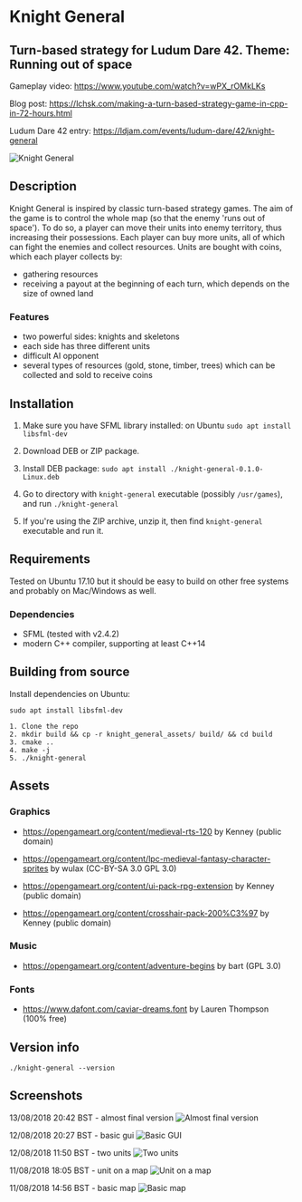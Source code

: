 # Knight General
## Turn-based strategy for Ludum Dare 42. Theme: Running out of space

Gameplay video: https://www.youtube.com/watch?v=wPX_rOMkLKs

Blog post: https://lchsk.com/making-a-turn-based-strategy-game-in-cpp-in-72-hours.html

Ludum Dare 42 entry: https://ldjam.com/events/ludum-dare/42/knight-general

![](knight_general.png "Knight General")

## Description

Knight General is inspired by classic turn-based strategy games. The aim of the game is to control the whole map (so that the enemy 'runs out of space'). To do so, a player can move their units into enemy territory, thus increasing their possessions. Each player can buy more units, all of which can fight the enemies and collect resources. Units are bought with coins, which each player collects by:
- gathering resources
- receiving a payout at the beginning of each turn, which depends on the size of owned land

### Features

- two powerful sides: knights and skeletons
- each side has three different units
- difficult AI opponent
- several types of resources (gold, stone, timber, trees) which can be collected and sold to receive coins

## Installation

1. Make sure you have SFML library installed: on Ubuntu `sudo apt install libsfml-dev`

2. Download DEB or ZIP package.

3. Install DEB package: `sudo apt install ./knight-general-0.1.0-Linux.deb`

4. Go to directory with `knight-general` executable (possibly `/usr/games`), and run `./knight-general`

5. If you're using the ZIP archive, unzip it, then find `knight-general` executable and run it.

## Requirements

Tested on Ubuntu 17.10 but it should be easy to build on other free systems and probably on Mac/Windows as well.

### Dependencies

- SFML (tested with v2.4.2)
- modern C++ compiler, supporting at least C++14

## Building from source

Install dependencies on Ubuntu:

`sudo apt install libsfml-dev`

```
1. Clone the repo
2. mkdir build && cp -r knight_general_assets/ build/ && cd build
3. cmake ..
4. make -j
5. ./knight-general
```

## Assets

### Graphics

- https://opengameart.org/content/medieval-rts-120 by Kenney (public domain)

- https://opengameart.org/content/lpc-medieval-fantasy-character-sprites by wulax (CC-BY-SA 3.0 GPL 3.0)

- https://opengameart.org/content/ui-pack-rpg-extension by Kenney (public domain)

- https://opengameart.org/content/crosshair-pack-200%C3%97 by Kenney (public domain)

### Music

- https://opengameart.org/content/adventure-begins by bart (GPL 3.0)

### Fonts

- https://www.dafont.com/caviar-dreams.font by Lauren Thompson (100% free)

## Version info

`./knight-general --version`

## Screenshots

13/08/2018 20:42 BST - almost final version
![](almost_final_version.png "Almost final version")

12/08/2018 20:27 BST - basic gui
![](basic_gui.png "Basic GUI")

12/08/2018 11:50 BST - two units
![](two_units.png "Two units")

11/08/2018 18:05 BST - unit on a map
![](unit_on_a_map.png "Unit on a map")

11/08/2018 14:56 BST - basic map
![](basic_map.png "Basic map")



